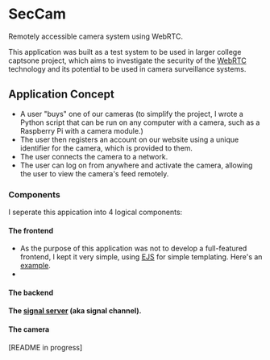 # SecCam
Remotely accessible camera system using WebRTC.

This application was built as a test system to be used in larger college captsone project, which aims to investigate the security of the [WebRTC](https://developer.mozilla.org/en-US/docs/Web/API/WebRTC_API) technology and its potential to be used in camera surveillance systems.

## Application Concept
- A user "buys" one of our cameras (to simplify the project, I wrote a Python script that can be run on any computer with a camera, such as a Raspberry Pi with a camera module.)
- The user then registers an account on our website using a unique identifier for the camera, which is provided to them.
- The user connects the camera to a network.
- The user can log on from anywhere and activate the camera, allowing the user to view the camera's feed remotely.

### Components 
I seperate this appication into 4 logical components:
 #### The frontend
 - As the purpose of this application was not to develop a full-featured frontend, I kept it very simple, using [EJS](https://ejs.co/) for simple templating. Here's an [example](https://github.com/lyncasterc/sec-cam/blob/main/web/views/camera-setup.ejs).
 - 
#### The backend
#### The [signal server](https://developer.mozilla.org/en-US/docs/Web/API/WebRTC_API/Signaling_and_video_calling#the_signaling_server) (aka signal channel).
#### The camera
 
[README in progress]
